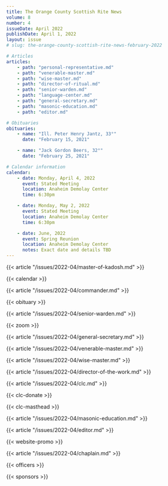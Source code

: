 ```yaml
---
title: The Orange County Scottish Rite News
volume: 8
number: 4
issueDate: April 2022
publishDate: April 1, 2022
layout: issue
# slug: the-orange-county-scottish-rite-news-february-2022

# Articles
articles:
    - path: "personal-representative.md"
    - path: "venerable-master.md"
    - path: "wise-master.md"
    - path: "director-of-ritual.md"
    - path: "senior-warden.md"
    - path: "language-center.md"
    - path: "general-secretary.md"
    - path: "masonic-education.md"
    - path: "editor.md"

# Obituaries
obituaries:
    - name: "Ill. Peter Henry Jantz, 33°"
      date: "February 15, 2021"

    - name: "Jack Gordon Beers, 32°"
      date: "February 25, 2021"

# Calendar information
calendar:
    - date: Monday, April 4, 2022
      event: Stated Meeting
      location: Anaheim Demolay Center
      time: 6:30pm

    - date: Monday, May 2, 2022
      event: Stated Meeting
      location: Anaheim Demolay Center
      time: 6:30pm

    - date: June, 2022
      event: Spring Reunion
      location: Anaheim Demolay Center
      notes: Exact date and details TBD
---
```


{{< article "/issues/2022-04/master-of-kadosh.md" >}}

{{< calendar >}}

{{< article "/issues/2022-04/commander.md" >}}

{{< obituary >}}

{{< article "/issues/2022-04/senior-warden.md" >}}

{{< zoom >}}

{{< article "/issues/2022-04/general-secretary.md" >}}

{{< article "/issues/2022-04/venerable-master.md" >}}

{{< article "/issues/2022-04/wise-master.md" >}}

{{< article "/issues/2022-04/director-of-the-work.md" >}}

{{< article "/issues/2022-04/clc.md" >}}

{{< clc-donate >}}

{{< clc-masthead >}}

{{< article "/issues/2022-04/masonic-education.md" >}}

{{< article "/issues/2022-04/editor.md" >}}

{{< website-promo >}}

{{< article "/issues/2022-04/chaplain.md" >}}

{{< officers >}}

{{< sponsors >}}




